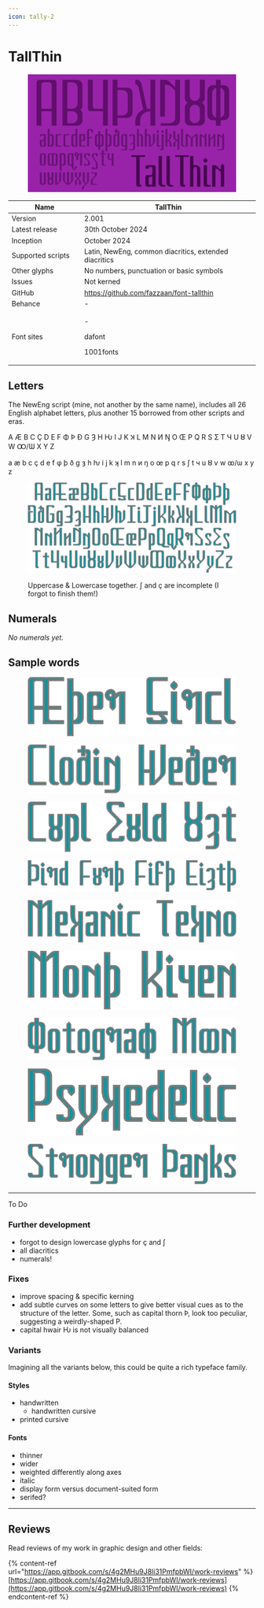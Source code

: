 ```yaml
---
icon: tally-2
---
```


# TallThin

<div data-full-width="false"><figure><img src="../../.gitbook/assets/TallThin Font Cover landscape.svg" alt=""><figcaption></figcaption></figure></div>

<table><thead><tr><th width="185">Name</th><th width="440">TallThin</th></tr></thead><tbody><tr><td>Version</td><td>2.001</td></tr><tr><td>Latest release</td><td>30th October 2024</td></tr><tr><td>Inception</td><td>October 2024</td></tr><tr><td>Supported scripts</td><td>Latin, NewEng, common diacritics, extended diacritics</td></tr><tr><td>Other glyphs</td><td>No numbers, punctuation or basic symbols</td></tr><tr><td>Issues</td><td>Not kerned</td></tr><tr><td>GitHub</td><td><a href="https://github.com/fazzaan/font-tallthin">https://github.com/fazzaan/font-tallthin</a></td></tr><tr><td>Behance</td><td>-</td></tr><tr><td>Font sites</td><td><p> -</p><p>dafont </p><p>1001fonts </p></td></tr></tbody></table>



## Letters

The NewEng script (mine, not another by the same name), includes all 26 English alphabet letters, plus another 15 borrowed from other scripts and eras.

A Æ B C Ç D E F Φ Þ Đ G Ȝ H Ƕ I J K Ʞ L M N И Ŋ O Œ P Q R S Ʃ T Ч U Ȣ V W Ꝏ/Ѡ X Y Z

a æ b c ç d e f φ þ ð g ȝ h ƕ i j k ʞ l m n и ŋ o œ p q r s ʃ t ч u ȣ v w ꝏ/ѡ x y z

<figure><img src="../../.gitbook/assets/Alphabet TallThin Both Cases - Wide.svg" alt=""><figcaption><p>Uppercase &#x26; Lowercase together. ʃ and ç are incomplete (I forgot to finish them!)</p></figcaption></figure>

## Numerals

_No numerals yet._

## Sample words

<figure><img src="../../.gitbook/assets/Word TallThin Aether Circle.svg" alt=""><figcaption></figcaption></figure>

<figure><img src="../../.gitbook/assets/Word TallThin Clothing Weather.svg" alt=""><figcaption></figcaption></figure>

<figure><img src="../../.gitbook/assets/Word TallThin Couple Should Ought.svg" alt=""><figcaption></figcaption></figure>

<figure><img src="../../.gitbook/assets/Word TallThin Third Fourth Fifth Eighth.svg" alt=""><figcaption></figcaption></figure>

<figure><img src="../../.gitbook/assets/Word TallThin Mechanic Techno.svg" alt=""><figcaption></figcaption></figure>

<figure><img src="../../.gitbook/assets/Word TallThin Month Kitchen.svg" alt=""><figcaption></figcaption></figure>

<figure><img src="../../.gitbook/assets/Word TallThin Photograph Moon.svg" alt=""><figcaption></figcaption></figure>

<figure><img src="../../.gitbook/assets/Word TallThin Psychedelic.svg" alt=""><figcaption></figcaption></figure>

<figure><img src="../../.gitbook/assets/Word TallThin Stronger Thanks.svg" alt=""><figcaption></figcaption></figure>

***

To Do


### Further development

* forgot to design lowercase glyphs for ç and ʃ
* all diacritics
* numerals!

### Fixes

* improve spacing & specific kerning
* add subtle curves on some letters to give better visual cues as to the structure of the letter. Some, such as capital thorn Þ, look too peculiar, suggesting a weirdly-shaped P.
* capital hwair Ƕ is not visually balanced

### Variants

Imagining all the variants below, this could be quite a rich typeface family.

#### Styles

* handwritten
  * handwritten cursive
* printed cursive

#### Fonts

* thinner
* wider
* weighted differently along axes
* italic
* display form versus document-suited form
* serifed?

***

## Reviews

Read reviews of my work in graphic design and other fields:

{% content-ref url="https://app.gitbook.com/s/4g2MHu9J8li31PmfpbWI/work-reviews" %}
[https://app.gitbook.com/s/4g2MHu9J8li31PmfpbWI/work-reviews](https://app.gitbook.com/s/4g2MHu9J8li31PmfpbWI/work-reviews)
{% endcontent-ref %}

